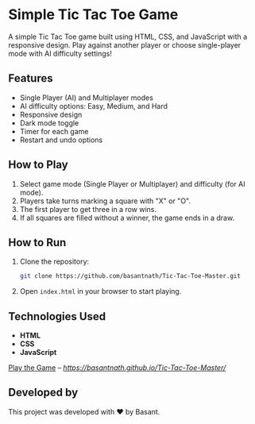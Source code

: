 # Simple Tic Tac Toe Game

A simple Tic Tac Toe game built using HTML, CSS, and JavaScript with a responsive design. Play against another player or choose single-player mode with AI difficulty settings!

## Features

- Single Player (AI) and Multiplayer modes
- AI difficulty options: Easy, Medium, and Hard
- Responsive design
- Dark mode toggle
- Timer for each game
- Restart and undo options

## How to Play

1. Select game mode (Single Player or Multiplayer) and difficulty (for AI mode).
2. Players take turns marking a square with "X" or "O".
3. The first player to get three in a row wins.
4. If all squares are filled without a winner, the game ends in a draw.

## How to Run

1. Clone the repository:

    ```bash
    git clone https://github.com/basantnath/Tic-Tac-Toe-Master.git
    ```

2. Open `index.html` in your browser to start playing.

## Technologies Used

- **HTML**
- **CSS**
- **JavaScript**

[Play the Game](#) – *https://basantnath.github.io/Tic-Tac-Toe-Master/*


## Developed by

This project was developed with ❤️ by Basant.
